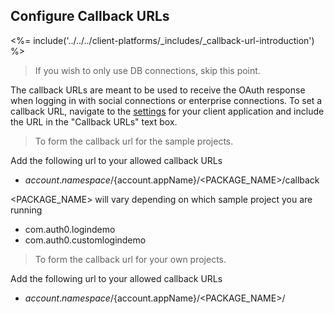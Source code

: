## Configure Callback URLs

<%= include('../../../client-platforms/_includes/_callback-url-introduction') %>

> If you wish to only use DB connections, skip this point.

The callback URLs are meant to be used to receive the OAuth response when logging in with social connections or enterprise connections. To set a callback URL, navigate to the [settings](${manage_url}/#/applications/${account.clientId}/settings) for your client application and include the URL in the "Callback URLs" text box.

> To form the callback url for the sample projects.

Add the following url to your allowed callback URLs
  - ${account.namespace}/${account.appName}/<PACKAGE_NAME>/callback

  <PACKAGE_NAME> will vary depending on which sample project you are running
  - com.auth0.logindemo
  - com.auth0.customlogindemo


> To form the callback url for your own projects.

Add the following url to your allowed callback URLs
  - ${account.namespace}/${account.appName}/<PACKAGE_NAME>/<ACTIVITY-CALLED-AFTER-LOGIN>
